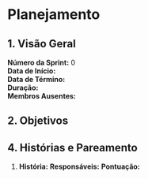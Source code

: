 # Planejamento

## 1. Visão Geral
**Número da Sprint:** 0  
**Data de Início:**   
**Data de Término:**   
**Duração:**   
**Membros Ausentes:**  

## 2. Objetivos


## 4. Histórias e Pareamento

1. **História:** 
**Responsáveis:** 
**Pontuação:** 